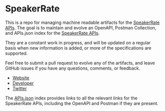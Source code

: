# SpeakerRateThis is a repo for managing machine readable artifacts for the [SpeakerRate APIs](http://speakerrate.com/). The goal is to maintain and evolve an OpenAPI, Postman Collection, and APIs.json index for the [SpeakerRate APIs](http://speakerrate.com/).They are a constant work in progress, and will be updated on a regular basis when new information is added, or more of the specifications are supported.Feel free to submit a pull request to evolve any of the artifacts, and leave GitHub issues if you have any questions, comments, or feedback.- [Website](http://speakerrate.com/)- [Developer](http://speakerrate.com/)- [Twitter](https://twitter.com/speakerrate)The [APIs.json](https://github.com/api-evangelist/speakerrate/blob/master/apis.json) index provides links to all the relevant links for the SpeakerRate APIs, including the OpenAPI and Postman if they are present.